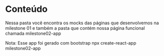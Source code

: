 # Conteúdo
Nessa pasta você encontra os mocks das páginas que desenvolvemos na milestone 01 e também a pasta que contém nossa página funcional chamada milestone02-app

Nota: Esse app foi gerado com bootstrap npx create-react-app milestone02-app
